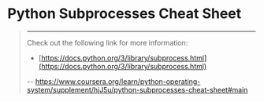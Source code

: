 # Python Subprocesses Cheat Sheet
> 
> * * *
> 
> Check out the following link for more information:
> 
> *   [https://docs.python.org/3/library/subprocess.html](https://docs.python.org/3/library/subprocess.html)
>
> -- https://www.coursera.org/learn/python-operating-system/supplement/hjJ5u/python-subprocesses-cheat-sheet#main
